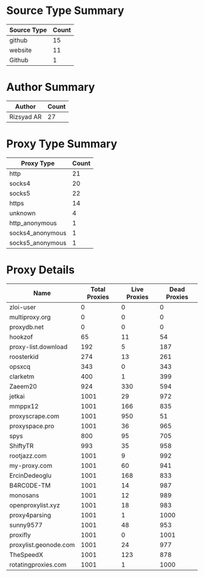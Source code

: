 # Source Type Summary

| Source Type | Count |
|-------------|-------|
| github | 15 |
| website | 11 |
| Github | 1 |


# Author Summary

| Author | Count |
|--------|-------|
| Rizsyad AR | 27 |


# Proxy Type Summary

| Proxy Type | Count |
|------------|-------|
| http | 21 |
| socks4 | 20 |
| socks5 | 22 |
| https | 14 |
| unknown | 4 |
| http_anonymous | 1 |
| socks4_anonymous | 1 |
| socks5_anonymous | 1 |


# Proxy Details

| Name | Total Proxies | Live Proxies | Dead Proxies |
|------|---------------|--------------|---------------|
| zloi-user | 0 | 0 | 0 |
| multiproxy.org | 0 | 0 | 0 |
| proxydb.net | 0 | 0 | 0 |
| hookzof | 65 | 11 | 54 |
| proxy-list.download | 192 | 5 | 187 |
| roosterkid | 274 | 13 | 261 |
| opsxcq | 343 | 0 | 343 |
| clarketm | 400 | 1 | 399 |
| Zaeem20 | 924 | 330 | 594 |
| jetkai | 1001 | 29 | 972 |
| mmppx12 | 1001 | 166 | 835 |
| proxyscrape.com | 1001 | 950 | 51 |
| proxyspace.pro | 1001 | 36 | 965 |
| spys | 800 | 95 | 705 |
| ShiftyTR | 993 | 35 | 958 |
| rootjazz.com | 1001 | 9 | 992 |
| my-proxy.com | 1001 | 60 | 941 |
| ErcinDedeoglu | 1001 | 168 | 833 |
| B4RC0DE-TM | 1001 | 14 | 987 |
| monosans | 1001 | 12 | 989 |
| openproxylist.xyz | 1001 | 18 | 983 |
| proxy4parsing | 1001 | 1 | 1000 |
| sunny9577 | 1001 | 48 | 953 |
| proxifly | 1001 | 0 | 1001 |
| proxylist.geonode.com | 1001 | 24 | 977 |
| TheSpeedX | 1001 | 123 | 878 |
| rotatingproxies.com | 1001 | 1 | 1000 |
